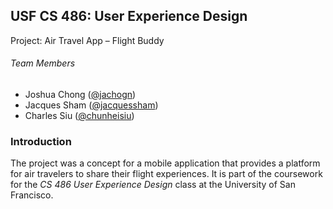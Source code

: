 ## USF CS 486: User Experience Design
Project: Air Travel App – Flight Buddy

###### Team Members
* Joshua Chong ([@jachogn](https://github.com/jachogn))
* Jacques Sham ([@jacquessham](https://github.com/jacquessham))
* Charles Siu ([@chunheisiu](https://github.com/chunheisiu))

### Introduction
The project was a concept for a mobile application that provides a platform for air travelers to share their flight
experiences. It is part of the coursework for the *CS 486 User Experience Design* class at the University of San Francisco.
